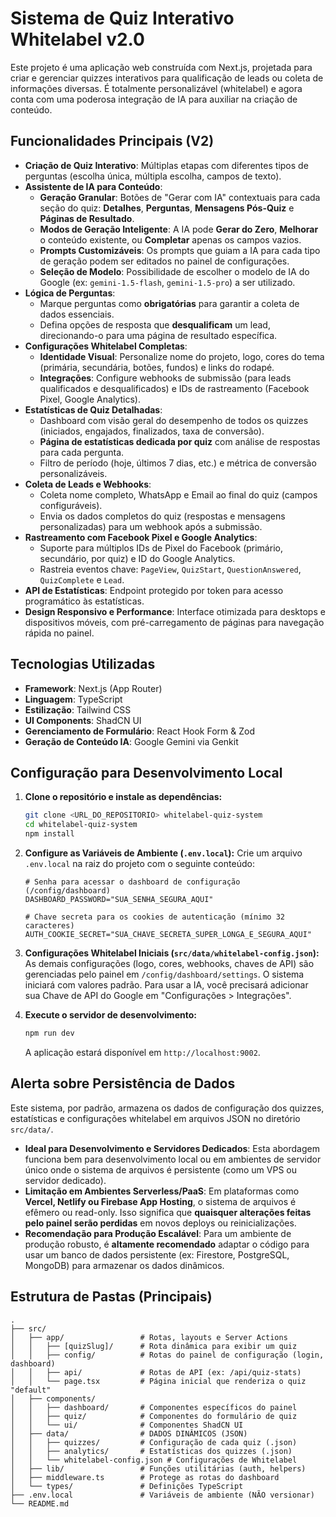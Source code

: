 
# Sistema de Quiz Interativo Whitelabel v2.0

Este projeto é uma aplicação web construída com Next.js, projetada para criar e gerenciar quizzes interativos para qualificação de leads ou coleta de informações diversas. É totalmente personalizável (whitelabel) e agora conta com uma poderosa integração de IA para auxiliar na criação de conteúdo.

## Funcionalidades Principais (V2)

*   **Criação de Quiz Interativo**: Múltiplas etapas com diferentes tipos de perguntas (escolha única, múltipla escolha, campos de texto).
*   **Assistente de IA para Conteúdo**:
    *   **Geração Granular**: Botões de "Gerar com IA" contextuais para cada seção do quiz: **Detalhes**, **Perguntas**, **Mensagens Pós-Quiz** e **Páginas de Resultado**.
    *   **Modos de Geração Inteligente**: A IA pode **Gerar do Zero**, **Melhorar** o conteúdo existente, ou **Completar** apenas os campos vazios.
    *   **Prompts Customizáveis**: Os prompts que guiam a IA para cada tipo de geração podem ser editados no painel de configurações.
    *   **Seleção de Modelo**: Possibilidade de escolher o modelo de IA do Google (ex: `gemini-1.5-flash`, `gemini-1.5-pro`) a ser utilizado.
*   **Lógica de Perguntas**:
    *   Marque perguntas como **obrigatórias** para garantir a coleta de dados essenciais.
    *   Defina opções de resposta que **desqualificam** um lead, direcionando-o para uma página de resultado específica.
*   **Configurações Whitelabel Completas**:
    *   **Identidade Visual**: Personalize nome do projeto, logo, cores do tema (primária, secundária, botões, fundos) e links do rodapé.
    *   **Integrações**: Configure webhooks de submissão (para leads qualificados e desqualificados) e IDs de rastreamento (Facebook Pixel, Google Analytics).
*   **Estatísticas de Quiz Detalhadas**:
    *   Dashboard com visão geral do desempenho de todos os quizzes (iniciados, engajados, finalizados, taxa de conversão).
    *   **Página de estatísticas dedicada por quiz** com análise de respostas para cada pergunta.
    *   Filtro de período (hoje, últimos 7 dias, etc.) e métrica de conversão personalizáveis.
*   **Coleta de Leads e Webhooks**:
    *   Coleta nome completo, WhatsApp e Email ao final do quiz (campos configuráveis).
    *   Envia os dados completos do quiz (respostas e mensagens personalizadas) para um webhook após a submissão.
*   **Rastreamento com Facebook Pixel e Google Analytics**:
    *   Suporte para múltiplos IDs de Pixel do Facebook (primário, secundário, por quiz) e ID do Google Analytics.
    *   Rastreia eventos chave: `PageView`, `QuizStart`, `QuestionAnswered`, `QuizComplete` e `Lead`.
*   **API de Estatísticas**: Endpoint protegido por token para acesso programático às estatísticas.
*   **Design Responsivo e Performance**: Interface otimizada para desktops e dispositivos móveis, com pré-carregamento de páginas para navegação rápida no painel.

## Tecnologias Utilizadas

*   **Framework**: Next.js (App Router)
*   **Linguagem**: TypeScript
*   **Estilização**: Tailwind CSS
*   **UI Components**: ShadCN UI
*   **Gerenciamento de Formulário**: React Hook Form & Zod
*   **Geração de Conteúdo IA**: Google Gemini via Genkit

## Configuração para Desenvolvimento Local

1.  **Clone o repositório e instale as dependências:**
    ```bash
    git clone <URL_DO_REPOSITORIO> whitelabel-quiz-system
    cd whitelabel-quiz-system
    npm install
    ```

2.  **Configure as Variáveis de Ambiente (`.env.local`):**
    Crie um arquivo `.env.local` na raiz do projeto com o seguinte conteúdo:
    ```env
    # Senha para acessar o dashboard de configuração (/config/dashboard)
    DASHBOARD_PASSWORD="SUA_SENHA_SEGURA_AQUI"

    # Chave secreta para os cookies de autenticação (mínimo 32 caracteres)
    AUTH_COOKIE_SECRET="SUA_CHAVE_SECRETA_SUPER_LONGA_E_SEGURA_AQUI"
    ```

3.  **Configurações Whitelabel Iniciais (`src/data/whitelabel-config.json`):**
    As demais configurações (logo, cores, webhooks, chaves de API) são gerenciadas pelo painel em `/config/dashboard/settings`. O sistema iniciará com valores padrão. Para usar a IA, você precisará adicionar sua Chave de API do Google em "Configurações > Integrações".

4.  **Execute o servidor de desenvolvimento:**
    ```bash
    npm run dev
    ```
    A aplicação estará disponível em `http://localhost:9002`.

## Alerta sobre Persistência de Dados

Este sistema, por padrão, armazena os dados de configuração dos quizzes, estatísticas e configurações whitelabel em arquivos JSON no diretório `src/data/`.

*   **Ideal para Desenvolvimento e Servidores Dedicados**: Esta abordagem funciona bem para desenvolvimento local ou em ambientes de servidor único onde o sistema de arquivos é persistente (como um VPS ou servidor dedicado).
*   **Limitação em Ambientes Serverless/PaaS**: Em plataformas como **Vercel, Netlify ou Firebase App Hosting**, o sistema de arquivos é efêmero ou read-only. Isso significa que **quaisquer alterações feitas pelo painel serão perdidas** em novos deploys ou reinicializações.
*   **Recomendação para Produção Escalável**: Para um ambiente de produção robusto, é **altamente recomendado** adaptar o código para usar um banco de dados persistente (ex: Firestore, PostgreSQL, MongoDB) para armazenar os dados dinâmicos.

## Estrutura de Pastas (Principais)

```
.
├── src/
│   ├── app/                 # Rotas, layouts e Server Actions
│   │   ├── [quizSlug]/      # Rota dinâmica para exibir um quiz
│   │   ├── config/          # Rotas do painel de configuração (login, dashboard)
│   │   ├── api/             # Rotas de API (ex: /api/quiz-stats)
│   │   └── page.tsx         # Página inicial que renderiza o quiz "default"
│   ├── components/
│   │   ├── dashboard/       # Componentes específicos do painel
│   │   ├── quiz/            # Componentes do formulário de quiz
│   │   └── ui/              # Componentes ShadCN UI
│   ├── data/                # DADOS DINÂMICOS (JSON)
│   │   ├── quizzes/         # Configuração de cada quiz (.json)
│   │   ├── analytics/       # Estatísticas dos quizzes (.json)
│   │   └── whitelabel-config.json # Configurações de Whitelabel
│   ├── lib/                 # Funções utilitárias (auth, helpers)
│   ├── middleware.ts        # Protege as rotas do dashboard
│   └── types/               # Definições TypeScript
├── .env.local               # Variáveis de ambiente (NÃO versionar)
└── README.md
```
